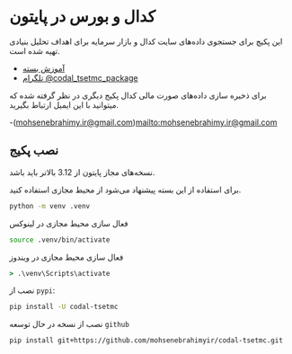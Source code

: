 # کدال و بورس در پایتون

این پکیچ برای جستجوی داده‌های سایت کدال و بازار سرمایه برای اهداف تحلیل بنیادی تهیه شده است.

- [آموزش بسته](https://mohsenebrahimyir.github.io/codal-tsetmc/)
- [تلگرام @codal_tsetmc_package](https://t.me/codal_tsetmc_package)

برای ذخیره سازی داده‌های صورت مالی کدال پکیج دیگری در نظر گرفته شده که میتوانید با این ایمیل ارتباط بگیرید.

-(mohsenebrahimy.ir@gmail.com)<mailto:mohsenebrahimy.ir@gmail.com>

## نصب پکیج

نسخه‌های مجاز پایتون از 3.12 بالاتر باید باشد.

برای استفاده از این بسته پیشنهاد می‌شود از محیط مجازی استفاده کنید.

```bash
python -m venv .venv
```

فعال سازی محیط مجازی در لینوکس

```bash
source .venv/bin/activate
```

فعال سازی محیط مجازی در ویندوز

```cmd
> .\venv\Scripts\activate
```

نصب از `pypi`:

```bash
pip install -U codal-tsetmc
```

نصب از نسخه در حال توسعه `github`

```bash
pip install git+https://github.com/mohsenebrahimyir/codal-tsetmc.git
```
